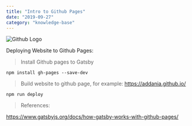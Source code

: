 ```yaml
---
title: "Intro to Github Pages"
date: "2019-09-27"
category: "knowledge-base"
---
```


![](https://i.imgur.com/gUJE7Eu.png "Github Logo")

Deploying Website to Github Pages:

> Install Github pages to Gatsby
```
npm install gh-pages --save-dev
```
> Build website to github page, for example: https://addania.github.io/
```
npm run deploy
```
> References: 

https://www.gatsbyjs.org/docs/how-gatsby-works-with-github-pages/